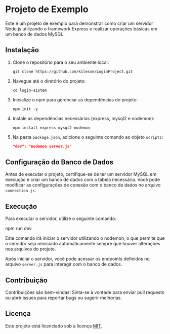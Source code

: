 # Projeto de Exemplo

Este é um projeto de exemplo para demonstrar como criar um servidor Node.js utilizando o framework Express e realizar operações básicas em um banco de dados MySQL.

## Instalação

1. Clone o repositório para o seu ambiente local:

    ```
    git clone https://github.com/kilesse/LoginProject.git
    ```

2. Navegue até o diretório do projeto:

    ```
    cd login-sistem
    ```

3. Inicialize o npm para gerenciar as dependências do projeto:

    ```
    npm init -y
    ```

4. Instale as dependências necessárias (express, mysql2 e nodemon):

    ```
    npm install express mysql2 nodemon
    ```

5. Na pasta `package.json`, adicione o seguinte comando ao objeto `scripts`:

    ```json
    "dev": "nodemon server.js"
    ```

## Configuração do Banco de Dados

Antes de executar o projeto, certifique-se de ter um servidor MySQL em execução e criar um banco de dados com a tabela necessária. Você pode modificar as configurações de conexão com o banco de dados no arquivo `connection.js`.

## Execução

Para executar o servidor, utilize o seguinte comando:

npm run dev

Este comando irá iniciar o servidor utilizando o nodemon, o que permite que o servidor seja reiniciado automaticamente sempre que houver alterações nos arquivos do projeto.

Após iniciar o servidor, você pode acessar os endpoints definidos no arquivo `server.js` para interagir com o banco de dados.

## Contribuição

Contribuições são bem-vindas! Sinta-se à vontade para enviar pull requests ou abrir issues para reportar bugs ou sugerir melhorias.

## Licença

Este projeto está licenciado sob a licença [MIT](LICENSE).



